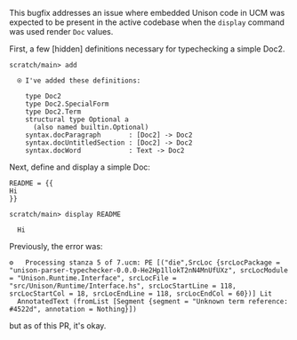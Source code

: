 This bugfix addresses an issue where embedded Unison code in UCM was expected to be present in the active codebase when the `display` command was used render `Doc` values.

First, a few \[hidden] definitions necessary for typechecking a simple Doc2.

```ucm
scratch/main> add

  ⍟ I've added these definitions:
  
    type Doc2
    type Doc2.SpecialForm
    type Doc2.Term
    structural type Optional a
      (also named builtin.Optional)
    syntax.docParagraph       : [Doc2] -> Doc2
    syntax.docUntitledSection : [Doc2] -> Doc2
    syntax.docWord            : Text -> Doc2

```
Next, define and display a simple Doc:
```unison
README = {{
Hi
}}
```

```ucm
scratch/main> display README

  Hi

```
Previously, the error was:

```
⚙️   Processing stanza 5 of 7.ucm: PE [("die",SrcLoc {srcLocPackage = "unison-parser-typechecker-0.0.0-He2Hp1llokT2nN4MnUfUXz", srcLocModule = "Unison.Runtime.Interface", srcLocFile = "src/Unison/Runtime/Interface.hs", srcLocStartLine = 118, srcLocStartCol = 18, srcLocEndLine = 118, srcLocEndCol = 60})] Lit
  AnnotatedText (fromList [Segment {segment = "Unknown term reference: #4522d", annotation = Nothing}])

```

but as of this PR, it's okay.
